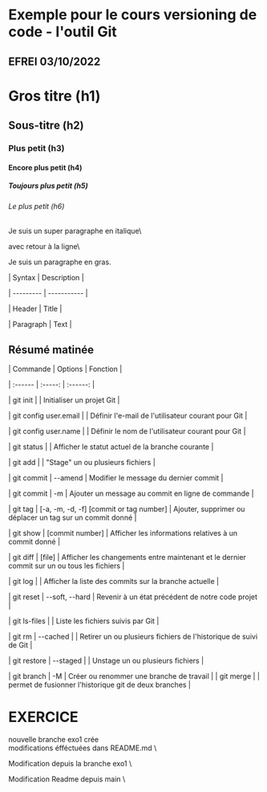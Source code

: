 # Exemple pour le cours versioning de code - l'outil Git

## EFREI 03/10/2022



# Gros titre (h1)

## Sous-titre (h2)

### Plus petit (h3)

#### Encore plus petit (h4)

##### Toujours plus petit (h5)

###### Le plus petit (h6)



Je suis un super paragraphe en italique\

avec retour à la ligne\

Je suis un paragraphe en gras.




| Syntax    | Description |

| --------- | ----------- |

| Header    | Title       |

| Paragraph | Text        |

## Résumé matinée



| Commande | Options | Fonction |

| :------ | :-----: | :------: |

| git init | | Initialiser un projet Git |

| git config user.email | | Définir l'e-mail de l'utilisateur courant pour Git |

| git config user.name | | Définir le nom de l'utilisateur courant pour Git |

| git status | | Afficher le statut actuel de la branche courante |

| git add | | "Stage" un ou plusieurs fichiers |

| git commit | --amend | Modifier le message du dernier commit |

| git commit | -m | Ajouter un message au commit en ligne de commande |

| git tag | [-a, -m, -d, -f] [commit or tag number] | Ajouter, supprimer ou déplacer un tag sur un commit donné |

| git show | [commit number] | Afficher les informations relatives à un commit donné |

| git diff | [file] | Afficher les changements entre maintenant et le dernier commit sur un ou tous les fichiers |

| git log | | Afficher la liste des commits sur la branche actuelle |

| git reset | --soft, --hard | Revenir à un état précédent de notre code projet |

| git ls-files | | Liste les fichiers suivis par Git |

| git rm | --cached | | Retirer un ou plusieurs fichiers de l'historique de suivi de Git |

| git restore | --staged | | Unstage un ou plusieurs fichiers |

| git branch | -M | Créer ou renommer une branche de travail |
| git merge | | permet de fusionner l'historique git de deux branches |
# EXERCICE
nouvelle branche exo1 crée \
modifications éfféctuées dans README.md \

Modification depuis la branche exo1 \

Modification Readme depuis main \

